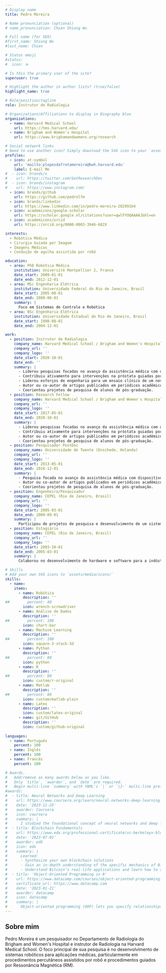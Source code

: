 ```yaml
---
# Display name
title: Pedro Moreira

# Name pronunciation (optional)
# name_pronunciation: Chien Shiung Wu

# Full name (for SEO)
#first_name: Shiung Wu
#last_name: Chien

# Status emoji
#status:
#  icon: ☕️

# Is this the primary user of the site?
superuser: true

# Highlight the author in author lists? (true/false)
highlight_name: true

# Role/position/tagline
role: Instrutor de Radiologia

# Organizations/Affiliations to display in Biography blox
organizations:
  - name: Harvard Medical School
    url: https://hms.harvard.edu/
  - name: Brigham and Women's Hospital
    url: https://www.brighamandwomens.org/research

# Social network links
# Need to use another icon? Simply download the SVG icon to your `assets/media/icons/` folder.
profiles:
  - icon: at-symbol
    url: 'mailto:plopesdafrotamoreira@bwh.harvard.edu'
    label: E-mail Me
#  - icon: brands/x
#    url: https://twitter.com/GetResearchDev
#  - icon: brands/instagram
#    url: https://www.instagram.com/
  - icon: brands/github
    url: https://github.com/pedrolfm
  - icon: brands/linkedin
    url: https://www.linkedin.com/in/pedro-moreira-28299164
  - icon: academicons/google-scholar
    url: https://scholar.google.nl/citations?user=qwlFYOQAAAAJ&hl=en
  - icon: academicons/orcid
    url: https://orcid.org/0000-0003-3946-602X

interests:
  - Robótica Médica
  - Cirurgia Guiada por Imagem
  - Imagens Médicas
  - Condução de agulha assistida por robô

education:
  - area: PhD Robótica Médica
    institution: Université Montpellier 2, France
    date_start: 2009-01-01
    date_end: 2012-12-01
  - area: MSc Engenharia Elétrica
    institution: Universidade Federal do Rio de Janeiro, Brasil
    date_start: 2005-08-01
    date_end: 2008-06-01
    summary: |
      Foco em Sistemas de Controle e Robótica 
  - area: BSc Engenharia Elétrica
    institution: Universidade Estadual do Rio de Janeiro, Brasil
    date_start: 1998-08-01
    date_end: 2004-12-01

work:
  - position: Instrutor de Radiologia
    company_name: Harvard Medical School / Brigham and Women's Hospital (Boston,  USA)
    company_url: ''
    company_logo: ''
    date_start: 2020-10-01
    date_end: ''
    summary: |
      - Liderou pesquisas focadas no avanço da assistência médica com dispositivos robóticos, particularmente na otimização dos resultados de procedimentos guiados por agulha e por imagem.
      - Contribuiu ativamente para intervenções na próstata guiadas por ressonância magnética.
      - Liderou esforços de engenharia para um ensaio clínico de um novo dispositivo robótico para biópsia de próstata.
      - Autor ou co-autor de artigos publicados em periódicos acadêmicos (_peer-reviewed_).
      - Coorientou projetos de pesquisa de alunos de pós-graduação.
  - position: Research Fellow
    company_name: Harvard Medical School / Brigham and Women's Hospital (Boston,  USA)
    company_url: ''
    company_logo: ''
    date_start: 2017-05-01
    date_end: 2020-10-01
    summary: |
      - Liderou pesquisas focadas no avanço da assistência médica com dispositivos robóticos, particularmente na otimização dos resultados de procedimentos guiados por agulha e por imagem.
      - Contribuiu ativamente para intervenções na próstata guiadas por ressonância magnética.
      - Autor ou co-autor de artigos publicados em periódicos acadêmicos (_peer-reviewed_).
      - Coorientou projetos de pesquisa de alunos de pós-graduação.
  - position: Pesquisador PostDoc 
    company_name: Universidade de Twente (Enschede, Holanda)
    company_url: ''
    company_logo: ''
    date_start: 2013-05-01
    date_end: 2016-12-01
    summary: |
      - Pesquisa focada no avanço da assistência médica com dispositivos robóticos, particularmente na otimização dos resultados de procedimentos guiados por agulha e por imagem.
      - Autor ou co-autor de artigos publicados em periódicos acadêmicos (_peer-reviewed_).
      - Coorientou projetos de pesquisa de alunos de pós-graduação.
  - position: Engenheiro/Pesquisador
    company_name: CEPEL (Rio de Janeiro, Brasil)
    company_url: ''
    company_logo: ''
    date_start: 2005-03-01
    date_end: 2009-09-01
    summary: |
      Participou de projetos de pesquisa e desenvolvimento de um sistema robótico capaz de identificar corrosão interna em cabos ASCR utilizados em linhas de transmissão aéreas. Foram desenvolvidos um sensor magnético e um veículo robótico para operar sobre os cabos ASCR. O sistema foi testado em uma linha energizada de 500 kV com grande sucesso, e a patente foi requerida no Instituto Nacional de Propriedade Industrial (INPI). Parte deste trabalho foi desenvolvido durante o mestrado em Sistemas de Controle e Robótica.
  - position: Estagiário
    company_name: CEPEL (Rio de Janeiro, Brasil)
    company_url: ''
    company_logo: ''
    date_start: 2003-10-01
    date_end: 2005-03-01
    summary: |
      Colaborou no desenvolvimento de hardware e software para a indústria elétrica brasileira, projetando circuitos eletrônicos analógicos e digitais, PCB’s e programando diferentes tipos de microcontroladores.

# Skills
# Add your own SVG icons to `assets/media/icons/`
skills:
  - name:
    items:
      - name: Robótica
        description: ''
##        percent: 40
        icon: wrench-screwdriver
      - name: Análise de Dados
        description: ''
##        percent: 100
        icon: chart-bar
      - name: Machine Learning
        description: ''
##        percent: 100
        icon: square-3-stack-3d
      - name: Python
        description: ''
##        percent: 80
        icon: python
      - name: R
        description: ''
##        percent: 80
        icon: custom/r-original
      - name: Matlab
        description: ''
##        percent: 80
        icon: custom/matlab-plain
      - name: Latex
        description: ''
        icon: custom/latex-original
      - name: git/GitHub
        description: ''
        icon: custom/github-original
       
languages:
  - name: Português
    percent: 100
  - name: Inglês
    percent: 100
  - name: Francês
    percent: 100

# Awards.
#   Add/remove as many awards below as you like.
#   Only `title`, `awarder`, and `date` are required.
#   Begin multi-line `summary` with YAML's `|` or `|2-` multi-line prefix and indent 2 spaces below.
#awards:
#  - title: Neural Networks and Deep Learning
#    url: https://www.coursera.org/learn/neural-networks-deep-learning
#    date: '2023-11-25'
#    awarder: Coursera
#    icon: coursera
#    summary: |
#      I studied the foundational concept of neural networks and deep learning. By the end, I was familiar with the significant technological trends driving the rise of deep learning; build, train, and apply fully connected deep neural networks; implement efficient (vectorized) neural networks; identify key parameters in a neural network’s architecture; and apply deep learning to your own applications.
#  - title: Blockchain Fundamentals
#    url: https://www.edx.org/professional-certificate/uc-berkeleyx-blockchain-fundamentals
#    date: '2023-07-01'
#    awarder: edX
#    icon: edx
#    summary: |
#      Learned:
#      - Synthesize your own blockchain solutions
#      - Gain an in-depth understanding of the specific mechanics of Bitcoin
#      - Understand Bitcoin’s real-life applications and learn how to attack and destroy Bitcoin, Ethereum, smart contracts and Dapps, and alternatives to Bitcoin’s Proof-of-Work consensus algorithm
#  - title: 'Object-Oriented Programming in R'
#    url: https://www.datacamp.com/courses/object-oriented-programming-with-s3-and-r6-in-r
#    certificate_url: https://www.datacamp.com
#    date: '2023-01-21'
#    awarder: datacamp
#    icon: datacamp
#    summary: |
#      Object-oriented programming (OOP) lets you specify relationships between functions and the objects that they can act on, helping you manage complexity in your code. This is an intermediate level course, providing an introduction to OOP, using the S3 and R6 systems. S3 is a great day-to-day R programming tool that simplifies some of the functions that you write. R6 is especially useful for industry-specific analyses, working with web APIs, and building GUIs.
---
```


## Sobre mim

Pedro Moreira é um pesquisador no Departamento de Radiologia do Brigham and Women's Hospital e instrutor de Radiologia na Harvard Medical School. O foco principal de sua pesquisa é no desenvolvimento de sistemas robóticos para aplicações médicas, particularmente em procedimentos percutâneos assistidos por robô e procedimentos guiados por Ressonância Magnética (RM).